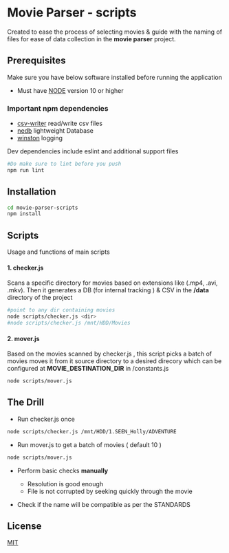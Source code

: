 # Movie Parser - scripts

Created to ease the process of selecting movies & guide with the naming of files for ease of data collection in the **movie parser** project.

## Prerequisites

Make sure you have below software installed before running the application

* Must have [NODE](https://nodejs.org/en/download/) version 10 or higher 




### Important npm dependencies

* [csv-writer](https://www.npmjs.com/package/csv-writer) read/write csv files
* [nedb](https://www.npmjs.com/package/nedb) lightweight Database
* [winston](https://www.npmjs.com/package/winston) logging

Dev dependencies include eslint and additional support files
```bash
#Do make sure to lint before you push
npm run lint
```
## Installation

```bash
cd movie-parser-scripts
npm install
```
## Scripts
Usage and functions of main scripts
#### 1. checker.js

Scans a specific directory for movies based on extensions like (.mp4, .avi, .mkv). Then it generates a DB (for internal tracking ) & CSV in the **/data** directory of the project

```bash
#point to any dir containing movies
node scripts/checker.js <dir>
#node scripts/checker.js /mnt/HDD/Movies

```

#### 2. mover.js

Based on the movies scanned by checker.js , this script picks a batch of movies moves it from it source directory to a desired direcory which can be configured at **MOVIE_DESTINATION_DIR** in /constants.js

```bash
node scripts/mover.js
```

## The Drill

* Run checker.js once 
```bash
node scripts/checker.js /mnt/HDD/1.SEEN_Holly/ADVENTURE
```
* Run mover.js to get a batch of movies ( default 10 )
```bash
node scripts/mover.js
```
* Perform basic checks **manually** 
  * Resolution is good enough
  * File is not corrupted by seeking quickly through the movie

* Check if the name will be compatible as per the STANDARDS
## License
[MIT](https://choosealicense.com/licenses/mit/)
